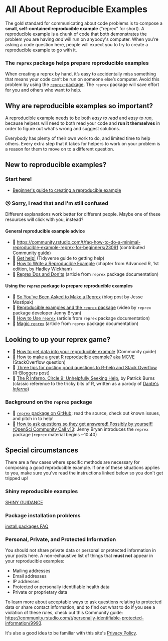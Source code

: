 [tips-code]: https://github.com/jcblum/community-faqs/blob/master/code-formatting_6246.md
[reprex]: reprex.md
[newbie]: reprex_newbie.md
[package]: reprex_package.md
[install]: reprex_install-packages.md
[shiny-cloud]: reprex_shiny_cloud.md
[data]: reprexdata_advanced.md
[dput]: reprexdata_dput.md
[datapasta]: reprexdata_datapasta.md
[readr]: reprexdata_readr.md
[remote]: reprexdata_remote.md

# All About Reproducible Examples

The gold standard for communicating about code problems is to compose a **small, self-contained reproducible example** ("reprex" for short). A reproducible example is a chunk of code that both demonstrates the problem you are having _and_ will run on anybody's computer. When you're asking a code question here, people will expect you to try to create a reproducible example to go with it.

<!--
A reproducible example needs to be both *easy to read* and *easy to run*, because helpers will need to both read your code and **run it themselves** in order to figure out what's wrong and suggest solutions.

Composing good reproducible examples is a skill that takes time and practice to learn, but experienced coders agree that it is the best thing you can do to  increase your chances of getting the help you need.
-->

### The `reprex` package helps prepare reproducible examples

When creating a reprex by hand, it’s easy to accidentally miss something that means your code can’t be run on someone else’s computer. Avoid this problem by using the [`reprex`-package](https://www.tidyverse.org/help/).
The `reprex` package will save effort for you and others who want to help.

## Why are reproducible examples so important?

A reproducible example needs to be both *easy to read* and *easy to run*, because helpers will need to both read your code and **run it themselves** in order to figure out what's wrong and suggest solutions.

Everybody has plenty of their own work to do, and limited time to help others. Every extra step that it takes for helpers to work on your problem is a reason for them to move on to a different question.

<!--
- Helpers need to both **read and run** your code in order to figure out what's wrong.
- Many helpers don't want to suggest solutions they haven't been able to test for themselves by running code.
- Even experts usually can't tell what caused an error message without seeing all of the code that produced the message, not just the line where the error occurred.
- Understanding a piece of code you didn't write is challenging, even for experts. Extraneous bits of code that aren't related to the core problem only make this harder.
-->

## New to reproducible examples?

### Start here!

- [Beginner's guide to creating a reproducible example][newbie]

### :confused: Sorry, I read that and I'm still confused

Different explanations work better for different people. Maybe one of these resources will click with you, instead?

#### General reproducible example advice
- :page_with_curl: https://community.rstudio.com/t/faq-how-to-do-a-minimal-reproducible-example-reprex-for-beginners/23061 (contributed Community guide)
- :link: [Get help!](https://www.tidyverse.org/help/) (Tidyverse guide to getting help)
- :book: [How to Write a Reproducible Example](http://adv-r.had.co.nz/Reproducibility.html) (chapter from Advanced R, 1st edition, by Hadley Wickham)
- :book: [Reprex Dos and Don'ts](https://reprex.tidyverse.org/articles/reprex-dos-and-donts.html) (article from `reprex` package documentation)


#### Using the `reprex` package to prepare reproducible examples
- :link: [So You've Been Asked to Make a Reprex](https://www.jessemaegan.com/post/so-you-ve-been-asked-to-make-a-reprex) (blog post by Jesse Mostipak)
- :movie_camera: [Reproducible examples and the `reprex` package](https://community.rstudio.com/t/video-reproducible-examples-and-the-reprex-package/14732) (video by `reprex` package developer Jenny Bryan)
- :book: [How to Use `reprex`](https://reprex.tidyverse.org/articles/articles/learn-reprex.html) (article from `reprex` package documentation)
- :book: [Magic `reprex`](https://reprex.tidyverse.org/articles/articles/magic-reprex.html) (article from `reprex` package documentation)

## Looking to up your reprex game?

- :page_with_curl: [How to get data into your reproducible example][data] (Community guide)
- :link: [How to make a great R reproducible example? aka MCVE](https://stackoverflow.com/questions/5963269/how-to-make-a-great-r-reproducible-example-aka-mcve-minimal-complete-and-ver) (StackOverflow question)
- :link: [Three tips for posting good questions to R-help and Stack Overflow](https://www.r-bloggers.com/three-tips-for-posting-good-questions-to-r-help-and-stack-overflow/) (R-Bloggers post)
- :book: [The R Inferno, Circle 9: Unhelpfully Seeking Help](http://www.burns-stat.com/pages/Tutor/R_inferno.pdf), by Patrick Burns (classic reference to the tricky bits of R, written as a parody of [Dante's _Inferno_](https://en.wikipedia.org/wiki/Inferno_(Dante)))

### Background on the `reprex` package

- :link: [`reprex` package on GitHub](https://github.com/tidyverse/reprex): read the source, check out known issues, and pitch in to help!
- :movie_camera: [How to ask questions so they get answered! Possibly by yourself! rOpenSci Community Call v13](https://vimeo.com/208749032): Jenny Bryan introduces the `reprex` package (`reprex` material begins ~10:40)

## Special circumstances

There are a few cases where specific methods are necessary for composing a good reproducible example. If one of these situations applies to you, make sure you've read the instructions linked below so you don't get tripped up!

### Shiny reproducible examples

[SHINY GUIDANCE]()

### Package installation problems

[install.packages FAQ]()

### Personal, Private, and Protected Information

You should not share private data or personal or protected information in your posts here. A non-exhaustive list of things that **must not** appear in your reproducible examples:

- Mailing addresses
- Email addresses
- IP addresses
- Protected or personally identifiable health data
- Private or proprietary data

To learn more about acceptable ways to ask questions relating to protected data or share contact information, and to find out what to do if you see a violation of these rules, check out this Community guide: https://community.rstudio.com/t/personally-identifiable-protected-information/9993.

It's also a good idea to be familiar with this site's [Privacy Policy](https://community.rstudio.com/privacy).

